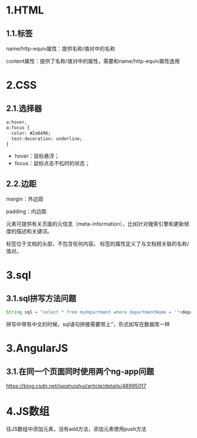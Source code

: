 # 1.HTML

## 1.1.<meta>标签

name/http-equiv属性：提供名称/值对中的名称

content属性：提供了名称/值对中的属性，需要和name/http-equiv属性连用

# 2.CSS

## 2.1.选择器

```html
a:hover,
a:focus {
  color: #2a6496;
  text-decoration: underline;
}
```

- hover：鼠标悬浮；
- focus：鼠标点击不松时的状态；

## 2.2.边距

margin：外边距

padding：内边距

<meta> 元素可提供有关页面的元信息（meta-information），比如针对搜索引擎和更新频度的描述和关键词。


<meta> 标签位于文档的头部，不包含任何内容。<meta> 标签的属性定义了与文档相关联的名称/值对。
# 3.sql

## 3.1.sql拼写方法问题

```java
String sql = "select * from mydepartment where departmentName = '"+departmentName +"'";
```

拼写中带有中文的时候，sql语句拼接需要带上‘’，形式如写在数据库一样

# 3.AngularJS

## 3.1.在同一个页面同时使用两个ng-app问题

<https://blog.csdn.net/jspshuishui/article/details/48995017>

# 4.JS数组

往JS数组中添加元素，没有add方法，添加元素使用push方法